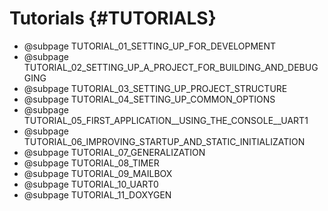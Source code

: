 # Tutorials {#TUTORIALS}

- @subpage TUTORIAL_01_SETTING_UP_FOR_DEVELOPMENT
- @subpage TUTORIAL_02_SETTING_UP_A_PROJECT_FOR_BUILDING_AND_DEBUGGING
- @subpage TUTORIAL_03_SETTING_UP_PROJECT_STRUCTURE
- @subpage TUTORIAL_04_SETTING_UP_COMMON_OPTIONS
- @subpage TUTORIAL_05_FIRST_APPLICATION__USING_THE_CONSOLE__UART1
- @subpage TUTORIAL_06_IMPROVING_STARTUP_AND_STATIC_INITIALIZATION
- @subpage TUTORIAL_07_GENERALIZATION
- @subpage TUTORIAL_08_TIMER
- @subpage TUTORIAL_09_MAILBOX
- @subpage TUTORIAL_10_UART0
- @subpage TUTORIAL_11_DOXYGEN
